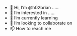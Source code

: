 - 👋 Hi, I’m @h02brian ......
- 👀 I’m interested in ......
- 🌱 I’m currently learning 
- 💞️ I’m looking to collaborate on 
- 📫 How to reach me 

<!---
h02brian/h02brian is a ✨ special ✨ repository because its `README.md` (this file) appears on your GitHub profile.
You can click the Preview link to take a look at your changes.
--->
